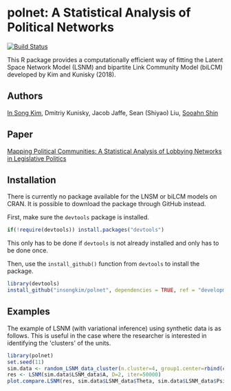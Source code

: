 # polnet:  A Statistical Analysis of Political Networks
[![Build Status](https://travis-ci.org/sooahn/polnet.svg?branch=development)](https://travis-ci.org/sooahn/polnet)

This R package provides a computationally efficient way of fitting
the Latent Space Network Model (LSNM) and bipartite Link Community Model (biLCM) developed by Kim and Kunisky (2018).

Authors
-------------------------
[In Song Kim](http://web.mit.edu/insong/www/), Dmitriy Kunisky, Jacob Jaffe, Sean (Shiyao) Liu, [Sooahn Shin](http://sooahnshin.com/)

Paper
-------------------------
[Mapping Political Communities: A Statistical Analysis of Lobbying Networks in Legislative Politics](http://web.mit.edu/insong/www/pdf/network.pdf)

Installation
 -------------------------

There is currently no package available for the LNSM or biLCM models on CRAN. It is possible to download the package through GitHub instead.

First, make sure the `devtools` package is installed.
``` r
if(!require(devtools)) install.packages("devtools")
```
This only has to be done if `devtools` is not already installed and only has to be done once.

Then, use the `install_github()` function from `devtools` to install the package.

``` r
library(devtools)
install_github("insongkim/polnet", dependencies = TRUE, ref = "development")
```

Examples
-------------------------

The example of LSNM (with variational inference) using synthetic data is as follows. This is useful in the case where the researcher is interested in identifying the 'clusters' of the units.

``` r
library(polnet)
set.seed(11)
sim.data <- random_LSNM_data_cluster(n.cluster=4, group1.center=rbind(c(-0.5,-1), c(-1, 0.3), c(0.4, 1), c(0.2, -0.2))*5, group2.center=rbind(c(-0.5,-1), c(-1, 0.3), c(0.4, 1), c(0.2, -0.2))*5, v=3, sigma_sq_L = 0.5, sigma_sq_P = 0.7, tau=c(0.5, 0.8))
res <- LSNM(sim.data$LSNM_data$A, D=2, iter=50000)
plot.compare.LSNM(res, sim.data$LSNM_data$Theta, sim.data$LSNM_data$Psi, sim.data$group1.popularity, sim.data$group2.popularity, legend_position = "center")
```
